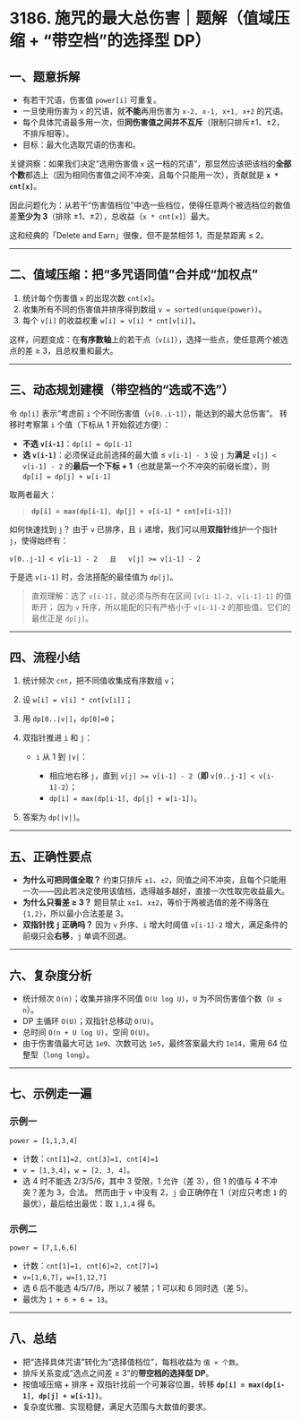 # 3186. 施咒的最大总伤害｜题解（值域压缩 + “带空档”的选择型 DP）

## 一、题意拆解

* 有若干咒语，伤害值 `power[i]` 可重复。
* 一旦使用伤害为 `x` 的咒语，就**不能**再用伤害为 `x-2, x-1, x+1, x+2` 的咒语。
* 每个具体咒语最多用一次，但**同伤害值之间并不互斥**（限制只排斥±1、±2，不排斥相等）。
* 目标：最大化选取咒语的伤害和。

关键洞察：如果我们决定“选用伤害值 `x` 这一档的咒语”，那显然应该把该档的**全部个数**都选上（因为相同伤害值之间不冲突，且每个只能用一次），贡献就是
**`x * cnt[x]`**。

因此问题化为：从若干“伤害值档位”中选一些档位，使得任意两个被选档位的数值差**至少为 3**（排除 ±1、±2），总收益（`x * cnt[x]`）最大。

这和经典的「Delete and Earn」很像，但不是禁相邻 1，而是禁距离 ≤ 2。

---

## 二、值域压缩：把“多咒语同值”合并成“加权点”

1. 统计每个伤害值 `x` 的出现次数 `cnt[x]`。
2. 收集所有不同的伤害值并排序得到数组 `v = sorted(unique(power))`。
3. 每个 `v[i]` 的收益权重 `w[i] = v[i] * cnt[v[i]]`。

这样，问题变成：在**有序数轴**上的若干点（`v[i]`），选择一些点，使任意两个被选点的差 ≥ 3，且总权重和最大。

---

## 三、动态规划建模（带空档的“选或不选”）

令 `dp[i]` 表示“考虑前 `i` 个不同伤害值（`v[0..i-1]`），能达到的最大总伤害”。
转移时考察第 `i` 个值（下标从 1 开始叙述方便）：

* **不选 `v[i-1]`**：`dp[i] = dp[i-1]`
* **选 `v[i-1]`**：必须保证此前选择的最大值 ≤ `v[i-1] - 3`
  设 `j` 为**满足** `v[j] < v[i-1] - 2` 的**最后一个下标 + 1**（也就是第一个不冲突的前缀长度），则
  `dp[i] = dp[j] + w[i-1]`

取两者最大：

> **`dp[i] = max(dp[i-1], dp[j] + v[i-1] * cnt[v[i-1]])`**

如何快速找到 `j`？
由于 `v` 已排序，且 `i` 递增，我们可以用**双指针**维护一个指针 `j`，使得始终有：

```
v[0..j-1] < v[i-1] - 2   且   v[j] >= v[i-1] - 2
```

于是选 `v[i-1]` 时，合法搭配的最佳值为 `dp[j]`。

> 直观理解：选了 `v[i-1]`，就必须与所有在区间 `[v[i-1]-2, v[i-1]-1]` 的值断开；
> 因为 `v` 升序，所以能配的只有严格小于 `v[i-1]-2` 的那些值，它们的最优正是 `dp[j]`。

---

## 四、流程小结

1. 统计频次 `cnt`，把不同值收集成有序数组 `v`；
2. 设 `w[i] = v[i] * cnt[v[i]]`；
3. 用 `dp[0..|v|]`，`dp[0]=0`；
4. 双指针推进 `i` 和 `j`：

   * `i` 从 1 到 `|v|`：

     * 相应地右移 `j`，直到 `v[j] >= v[i-1] - 2`（**即** `v[0..j-1] < v[i-1]-2`）；
     * `dp[i] = max(dp[i-1], dp[j] + w[i-1])`。
5. 答案为 `dp[|v|]`。

---

## 五、正确性要点

* **为什么可把同值全取？** 约束只排斥 `±1`、`±2`，同值之间不冲突，且每个只能用一次——因此若决定使用该值档，选得越多越好，直接一次性取完收益最大。
* **为什么只看差 ≥ 3？** 题目禁止 `x±1`、`x±2`，等价于两被选值的差不得落在 `{1,2}`，所以最小合法差是 3。
* **双指针找 `j` 正确吗？** 因为 `v` 升序、`i` 增大时阈值 `v[i-1]-2` 增大，满足条件的前缀只会**右移**，`j` 单调不回退。

---

## 六、复杂度分析

* 统计频次 `O(n)`；收集并排序不同值 `O(U log U)`，`U` 为不同伤害值个数（`U ≤ n`）。
* DP 主循环 `O(U)`；双指针总移动 `O(U)`。
* 总时间 `O(n + U log U)`，空间 `O(U)`。
* 由于伤害值最大可达 `1e9`、次数可达 `1e5`，最终答案最大约 `1e14`，需用 64 位整型（`long long`）。

---

## 七、示例走一遍

### 示例一

`power = [1,1,3,4]`

* 计数：`cnt[1]=2, cnt[3]=1, cnt[4]=1`
* `v = [1,3,4]`，`w = [2, 3, 4]`。
* 选 4 时不能选 2/3/5/6，其中 3 受限，1 允许（差 3），但 1 的值与 4 不冲突？差为 3，合法。
  然而由于 `v` 中没有 2，`j` 会正确停在 1（对应只考虑 `1` 的最优），最后给出最优：取 `1,1,4` 得 6。

### 示例二

`power = [7,1,6,6]`

* 计数：`cnt[1]=1, cnt[6]=2, cnt[7]=1`
* `v=[1,6,7]`，`w=[1,12,7]`
* 选 6 后不能选 4/5/7/8，所以 7 被禁；1 可以和 6 同时选（差 5）。
* 最优为 `1 + 6 + 6 = 13`。

---

## 八、总结

* 把“选择具体咒语”转化为“选择值档位”，每档收益为 `值 × 个数`。
* 排斥关系变成“选点之间差 ≥ 3”的**带空档的选择型 DP**。
* 按值域压缩 + 排序 + 双指针找前一个可兼容位置，转移 **`dp[i] = max(dp[i-1], dp[j] + w[i-1])`**。
* 复杂度优雅、实现稳健，满足大范围与大数值的要求。
